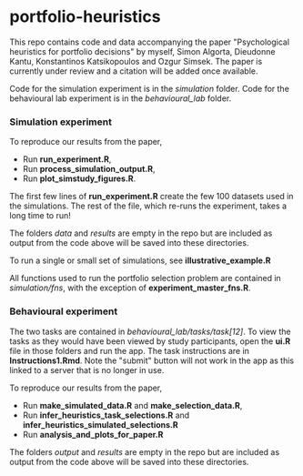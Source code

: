 # portfolio-heuristics

This repo contains code and data accompanying the paper "Psychological heuristics for portfolio decisions" by myself, Simon Algorta, Dieudonne Kantu, Konstantinos Katsikopoulos and Ozgur Simsek. The paper is currently under review and a citation will be added once available.

Code for the simulation experiment is in the *simulation* folder.
Code for the behavioural lab experiment is in the *behavioural_lab* folder.

### Simulation experiment

To reproduce our results from the paper,

- Run **run_experiment.R**,
- Run **process_simulation_output.R**,
- Run **plot_simstudy_figures.R**.

The first few lines of **run_experiment.R** create the few 100 datasets used in the simulations. The rest of the file, which re-runs the experiment, takes a long time to run! 

The folders *data* and *results* are empty in the repo but are included as output from the code above will be saved into these directories.

To run a single or small set of simulations, see **illustrative_example.R**

All functions used to run the portfolio selection problem are contained in *simulation/fns*, with the exception of **experiment_master_fns.R**.

### Behavioural experiment

The two tasks are contained in *behavioural_lab/tasks/task[12]*. To view the tasks as they would have been viewed by study participants, open the **ui.R** file in those folders and run the app. The task instructions are in **Instructions1.Rmd**. Note the "submit" button will not work in the app as this linked to a server that is no longer in use.

To reproduce our results from the paper,

- Run **make_simulated_data.R** and **make_selection_data.R**,
- Run **infer_heuristics_task_selections.R** and **infer_heuristics_simulated_selections.R**
- Run **analysis_and_plots_for_paper.R**

The folders *output* and *results* are empty in the repo but are included as output from the code above will be saved into these directories.
